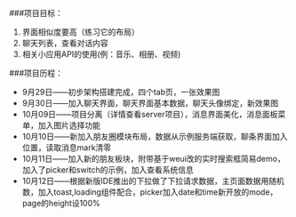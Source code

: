 ###项目目标：
1. 界面相似度要高（练习它的布局）
2. 聊天列表，查看对话内容
3. 相关小应用API的使用(例：音乐、相册、视频)

###项目历程：
- 9月29日——初步架构搭建完成，四个tab页，一张效果图
- 9月30日——加入聊天界面，聊天界面基本数据，聊天头像绑定，新效果图
- 10月09日——项目分离（详情查看server项目），消息界面美化，消息面板菜单，加入图片选择功能
- 10月10日——新加入朋友圈模块布局，数据从示例服务端获取，聊条界面加入位置，读取消息mark清零
- 10月11日——加入新的朋友板块，附带基于weui改的实时搜索框简易demo，加入了picker和switch的示例，加入查看系统信息
- 10月12日——根据新版IDE推出的下拉做了下拉请求数据，主页面数据用随机数，加入toast,loading组件配合，picker加入date和time新开放的mode，page的height设100%